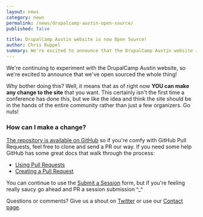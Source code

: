 ```yaml
---
layout: news
category: news
permalink: /news/drupalcamp-austin-open-source/
published: false

title: DrupalCamp Austin website is now Open Source!
author: Chris Ruppel
summary: We're excited to announce that the DrupalCamp Austin website is totally open source!
---
```


We're continuing to experiment with the DrupalCamp Austin website, so we're excited to announce that we've open sourced the whole thing!

Why bother doing this? Well, it means that as of right now **YOU can make any change to the site** that you want. This certainly isn't the first time a conference has done this, but we like the idea and think the site should be in the hands of the entire community rather than just a few organizers. Go nuts!

### How can I make a change?

[The repository is available on GitHub](https://github.com/fourkitchens/dca2013) so if you're comfy with GitHub Pull Requests, feel free to clone and send a PR our way. If you need some help GitHub has some great docs that walk through the process:

* [Using Pull Requests](https://help.github.com/articles/using-pull-requests)
* [Creating a Pull Request](https://help.github.com/articles/creating-a-pull-request)

You can continue to use the [Submit a Session](http://bit.ly/drupalatx-speak) form, but if you're feeling really saucy go ahead and PR a session submission ^_^

Questions or comments? Give us a shout on [Twitter](http://twitter.com/drupalatx) or use our [Contact page](/contact/).